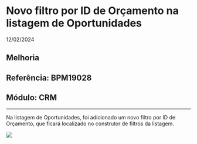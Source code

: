 # Novo filtro por ID de Orçamento na listagem de Oportunidades
12/02/2024
## Melhoria
## Referência: BPM19028
## Módulo: CRM
***

Na listagem de Oportunidades, foi adicionado um novo filtro por ID de Orçamento, que ficará localizado no construtor de filtros da listagem.

![]([PATH_IMG]/BPM19028_filtro_id_orcamento.png)